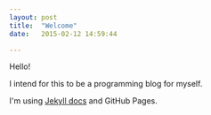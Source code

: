 ```yaml
---
layout: post
title:  "Welcome"
date:   2015-02-12 14:59:44

---
```


Hello!

I intend for this to be a programming blog for myself.

I'm using [Jekyll docs][jekyll] and GitHub Pages.

[jekyll]:      http://jekyllrb.com
